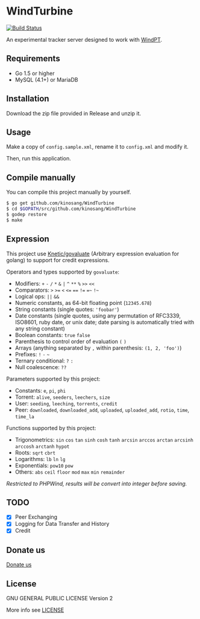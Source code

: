 WindTurbine
===

[![Build Status](https://travis-ci.org/kinosang/WindTurbine.svg)](https://travis-ci.org/kinosang/WindTurbine)

An experimental tracker server designed to work with [WindPT](https://github.com/kinosang/WindPT).

## Requirements

 * Go 1.5 or higher
 * MySQL (4.1+) or MariaDB

## Installation

Download the zip file provided in Release and unzip it.

## Usage

Make a copy of `config.sample.xml`, rename it to `config.xml` and modify it.

Then, run this application.

## Compile manually

You can compile this project manually by yourself.

```bash
$ go get github.com/kinosang/WindTurbine
$ cd $GOPATH/src/github.com/kinosang/WindTurbine
$ godep restore
$ make
```

## Expression

This project use [Knetic/govaluate](https://github.com/Knetic/govaluate) (Arbitrary expression evaluation for golang) to support for credit expressions.

Operators and types supported by `govaluate`:

* Modifiers: `+` `-` `/` `*` `&` `|` `^` `**` `%` `>>` `<<`
* Comparators: `>` `>=` `<` `<=` `==` `!=` `=~` `!~`
* Logical ops: `||` `&&`
* Numeric constants, as 64-bit floating point (`12345.678`)
* String constants (single quotes: `'foobar'`)
* Date constants (single quotes, using any permutation of RFC3339, ISO8601, ruby date, or unix date; date parsing is automatically tried with any string constant)
* Boolean constants: `true` `false`
* Parenthesis to control order of evaluation `(` `)`
* Arrays (anything separated by `,` within parenthesis: `(1, 2, 'foo')`)
* Prefixes: `!` `-` `~`
* Ternary conditional: `?` `:`
* Null coalescence: `??`

Parameters supported by this project:

* Constants: `e`, `pi`, `phi`
* Torrent: `alive`, `seeders`, `leechers`, `size`
* User: `seeding`, `leeching`, `torrents`, `credit`
* Peer: `downloaded`, `downloaded_add`, `uploaded`, `uploaded_add`, `rotio`, `time`, `time_la`

Functions supported by this project:

* Trigonometrics: `sin` `cos` `tan` `sinh` `cosh` `tanh` `arcsin` `arccos` `arctan` `arcsinh` `arccosh` `arctanh` `hypot`
* Roots: `sqrt` `cbrt`
* Logarithms: `lb` `ln` `lg`
* Exponentials: `pow10` `pow`
* Others: `abs` `ceil` `floor` `mod` `max` `min` `remainder`

*Restricted to PHPWind, results will be convert into integer before saving.*

## TODO

* [x] Peer Exchanging
* [x] Logging for Data Transfer and History
* [x] Credit

## Donate us

[Donate us](https://7in0.me/#donate)

## License

GNU GENERAL PUBLIC LICENSE Version 2

More info see [LICENSE](LICENSE)
